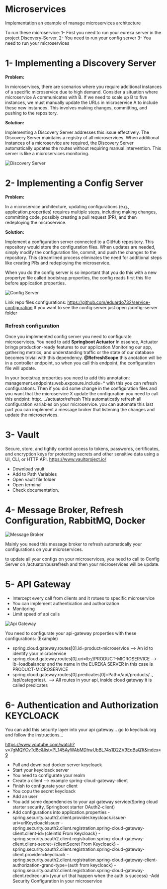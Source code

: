 # Microservices

Implementation an example of manage microservices architecture

To run these microservice:
1- First you need to run your eureka server in the project Discovery-Server.
2- You need to run your config server
3- You need to run your microservices

# 1- Implementing a Discovery Server

**Problem:**

In microservices, there are scenarios where you require additional instances of a specific microservice due to high demand. Consider a situation where microservice A communicates with B. If we need to scale up B to five instances, we must manually update the URLs in microservice A to include these new instances. This involves making changes, committing, and pushing to the repository.

**Solution:**

Implementing a Discovery Server addresses this issue effectively. The Discovery Server maintains a registry of all microservices. When additional instances of a microservice are required, the Discovery Server automatically updates the routes without requiring manual intervention. This server is like a microservices monitoring.

![Discovery Server](Discovery-Server-Diagram.png)

# 2- Implementing a Config Server

**Problem:**

In a microservice architecture, updating configurations (e.g., application.properties) requires multiple steps, including making changes, committing code, possibly creating a pull request (PR), and then redeploying the microservice.

**Solution:**

Implement a configuration server connected to a GitHub repository. This repository would store the configuration files. When updates are needed, simply modify the configuration file, commit, and push the changes to the repository. This streamlined process eliminates the need for additional steps like creating PRs and redeploying the microservice.

When you do the config server is so important that you do this with a new propertye file called bootstrap.properties, the config reads first this file before application.properties.

![Config Server](Config-Server-Diagram.png)

Link repo files configurations: https://github.com/eduardo732/service-configuration
If you want to see the config server just open /config-server folder

### Refresh configuration

Once you implemented config server you need to configurate microservices.
You need to add
**Springboot Actuator**
In essence, Actuator brings production-ready features to our application.Monitoring our app, gathering metrics, and understanding traffic or the state of our database becomes trivial with this dependency.
**@RefreshScope**
this anotation will be in a controller endpoint, so when you call this endpoint, the configuration file will update.

In your bootstrap.properties you need to add this annotation:
management.endpoints.web.exposure.include=\*
with this you can refresh configurations.
Then if you did some change in the configuration files and you want that the microservice X update the configuration you need to call this endpint:
http:..../actuator/refresh
This automaticatly refresh all configuration variables on your microservice.
you can automate this last part you can implement a message broker that listening the changes and update the microservices.

# 3- Vault

Secure, store, and tightly control access to tokens, passwords, certificates, and encryption keys for protecting secrets and other sensitive data using a UI, CLI, or HTTP API.
https://www.vaultproject.io/

- Download vault
- Add to Path Variables
- Open vault file folder
- Open terminal
- Check documentation.

# 4- Message Broker, Refresh Configuration, RabbitMQ, Docker

![Message Broker](Message-Broker.png)

Mainly you need this message broker to refresh automatically your configurations on your microservices.

to update all your configs on your microservices, you need to call to Config Server on /actuator/busrefresh and then your microservices will be update.

# 5- API Gateway

- Intercept every call from clients and it rotues to specific microservice
- You can implement authentication and authorization
- Monitoring
- Limit speed of api calls

![Api Gateway](api-gateway.png)

You need to configurate your api-gateway properties with these configurations:
(Example)

- spring.cloud.gateway.routes[0].id=product-microservice --> An id to identify your microservice
- spring.cloud.gateway.routes[0].uri=lb://PRODUCT-MICROSERVICE --> lb=loadbalancer and the name in the EUREKA SERVER in this case is PRODUCT-MICROSERVICE
- spring.cloud.gateway.routes[0].predicates[0]=Path=/api/products/.., /api/categories/.. --> All routes in your api, inside cloud gateway it is called predicates

# 6- Authentication and Authorization KEYCLOACK

You can add this security layer into your api gateway... go to keycloak.org and follow the instructions...

https://www.youtube.com/watch?v=7gMQYCvTd8c&list=PL145AyWAbMDhwUbBL74s1D2ZV9EqBaQ1t&index=9

- Pull and download docker server keycloack
- Start your keycloack server
- You need to configurate your realm
- Create a client --> example spring-cloud-gateway-client
- Finish to configurate your client
- You copu the secret keycloack
- Add an user
- You add some dependencies to your api gateway service(Spring cloud starter security, Springboot starter OAuth2-client)
- Add configurations into application.properties
	-spring.security.oauth2.client.provider.keycloack.issuer-uri=urlKeycloackIssuer
	-spring.security.oauth2.client.registration.spring-cloud-gateway-client.client-id={cleintId From Keycloack}
	-spring.security.oauth2.client.registration.spring-cloud-gateway-client.client-secret={clientSecret From Keycloack}
	-spring.security.oauth2.client.registration.spring-cloud-gateway-client.provider=keycloack
	-spring.security.oauth2.client.registration.spring-cloud-gateway-client-authorization-grand-type={auth from keycloack}
	-spring.security.oauth2.client.registration.spring-cloud-gateway-client.redirec-uri={your url that happen when the auth is success}
-Add Security Configuration in your microservice